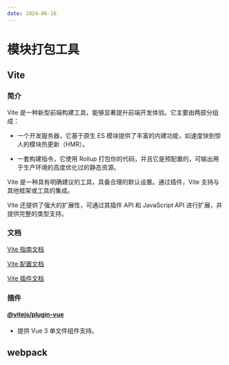 ```yaml
---
date: 2024-06-16
---
```


# 模块打包工具

## Vite

<guide-link text="点击前往 Vite 官网" src="https://cn.vitejs.dev/" />

### 简介

Vite 是一种新型前端构建工具，能够显著提升前端开发体验。它主要由两部分组成：

- 一个开发服务器，它基于原生 ES 模块提供了丰富的内建功能，如速度快到惊人的模块热更新（HMR）。

- 一套构建指令，它使用 Rollup 打包你的代码，并且它是预配置的，可输出用于生产环境的高度优化过的静态资源。

Vite 是一种具有明确建议的工具，具备合理的默认设置。通过插件，Vite 支持与其他框架或工具的集成。

Vite 还提供了强大的扩展性，可通过其插件 API 和 JavaScript API 进行扩展，并提供完整的类型支持。

### 文档

[Vite 指南文档][Vite 指南文档]

[Vite 配置文档][Vite 配置文档]

[Vite 插件文档][Vite 插件文档]

### 插件

#### [@vitejs/plugin-vue][@vitejs/plugin-vue]

- 提供 Vue 3 单文件组件支持。

## webpack

[Vite 指南文档]: https://cn.vitejs.dev/guide/
[Vite 配置文档]: https://cn.vitejs.dev/config/
[Vite 插件文档]: https://cn.vitejs.dev/plugins/
[@vitejs/plugin-vue]: https://github.com/vitejs/vite-plugin-vue/tree/main/packages/plugin-vue
